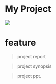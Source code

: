 # My Project
<img src="https://images.pexels.com/photos/2745257/pexels-photo-2745257.jpeg?auto=compress&cs=tinysrgb&w=600&lazy=load"></img>

# feature
>project report</p>

>project synopsis

>project ppt.

